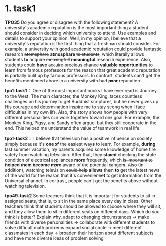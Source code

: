 # 1. task1

**TPO35**
Do you agree or disagree with the following statement? A university's academic reputation is the most important thing a student should consider in deciding which university to attend. Use examples and details to support your opinion.
Well, in my opinion, I believe that **a** university's reputation is the first thing that a freshman should consider.
For example, a university with good academic reputation could provide fantastic research ~~atomsphare~~ **atmosphare** ~~to students~~, which literally allows students **to** acquire ~~meaningfull~~ **meaningful** research experience. Also, students could **have** ~~acquire precious chance~~ **valuable opportunities** to learn from famous professor**s** for the reason that great academic reputation **is** partially bulit up by famous professors.
In contrast, students can't get the benefits mentioned above in a university with ~~bad~~ **poor** reputation.



**tpo1-task1：**
One of the most important books I have ever read is Journey to the West. 
The main character, the Monkey King, faces countless challenges on his journey to get Buddhist scriptures, but he never gives up. His courage and determination inspire me to stay strong when I face difficulties in my own life.
Also, the story shows how people with very different personalities can work together toward one goal. For example, the Monkey King, Pigsy, and Sandy often argue, but they still cooperate in the end. This helped me understand the value of teamwork in real life.

**tpo1-task2：**
I believe that television has a positive influence on society simply because it's **one of** the easiest way**s** to learn.
For example, **during** last summer vacation, my parents acquired some knowledge of home fire safety from watching television. After that, they **stared** checking the ~~state~~ condition of electric**al** appliances **more** frequently, which ~~is important to~~  **helped them become more**  aware of ~~the~~ potential danger**s**. Also (In addition), watching television ~~could help~~ **allows** them **to** get the latest news of the world for the reason that it's convenien~~ce~~**t** to get information from the Universal channel.
In contrast, people can't get the benefits above without watching television.

**tpo49-task2**
Some teachers think that it is important for students to sit in assigned seats, that is, to sit in the same place every day in class. Other teachers think that students should be allowed to choose where they will sit, and they allow them to sit in different seats on different days. Which do you think is better? Explain why.
adapt to changing circumstances ->  make friends with diverse personalities -> collaborate with different students to solve difficult math problems
expand social circle -> meet different classmates in each day  -> broaden their horizon about different subjects and have more diverse ideas of problem solving


